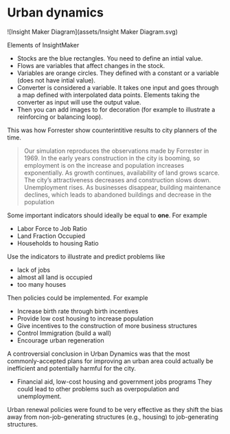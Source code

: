 # Urban dynamics



![Insight Maker Diagram](assets/Insight Maker Diagram.svg)





Elements of InsightMaker

- Stocks are the blue rectangles. You need to define an intial value.
- Flows are variables that affect changes in the stock.
- Variables are orange circles. They defined with a constant or a variable (does not have intial value).
- Converter is considered a variable. It takes one input and goes through a map defined with interpolated data points. Elements taking the converter as input will use the output value.
- Then you can add images to for decoration (for example to illustrate a reinforcing or balancing loop).

This was how Forrester show counterintitive results to city planners of the time.

> Our simulation reproduces the observations made by Forrester in 1969. 
> In the early years construction in the city is booming, so employment is on the increase and population increases exponentially. 
> As growth continues, availability of land grows scarce. The city’s attractiveness decreases and construction slows down. Unemployment rises. 
> As businesses disappear, building maintenance declines, which leads to abandoned buildings and decrease in the population

Some important indicators should ideally be equal to **one**. For example
- Labor Force to Job Ratio
- Land Fraction Occupied
- Households to housing Ratio


Use the indicators to illustrate and predict problems like
- lack of jobs
- almost all land is occupied
- too many houses


Then policies could be implemented. For example
- Increase birth rate through birth incentives
- Provide low cost housing to increase population
- Give incentives to the construction of more business structures
- Control Immigration (build a wall)
- Encourage urban regeneration

A controversial conclusion in Urban Dynamics was that the most commonly-accepted plans for improving an urban area could actually be inefficient and potentially harmful for the city.

- Financial aid, low-cost housing and government jobs programs
They could lead to other problems such as overpopulation and unemployment.

Urban renewal policies were found to be very effective as they shift the bias away from non-job-generating structures (e.g., housing) to job-generating structures.

